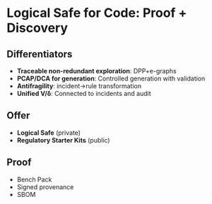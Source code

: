 # Logical Safe for Code: Proof + Discovery

## Differentiators
- **Traceable non-redundant exploration**: DPP+e-graphs
- **PCAP/DCA for generation**: Controlled generation with validation
- **Antifragility**: incident→rule transformation
- **Unified V/δ**: Connected to incidents and audit

## Offer
- **Logical Safe** (private)
- **Regulatory Starter Kits** (public)

## Proof
- Bench Pack
- Signed provenance
- SBOM
